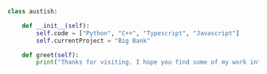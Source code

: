 ```python
class austish:

    def __init__(self):
        self.code = ["Python", "C++", "Typescript", "Javascript"]
        self.currentProject = "Big Bank"

    def greet(self):
        print("Thanks for visiting. I hope you find some of my work interesting.")
```

<!--
- 🔭 I’m currently working on ...
- 🌱 I’m currently learning ...
- 👯 I’m looking to collaborate on ...
- 🤔 I’m looking for help with ...
- 💬 Ask me about ...
- 📫 How to reach me: ...
- 😄 Pronouns: ...
- ⚡ Fun fact: ...
-->
